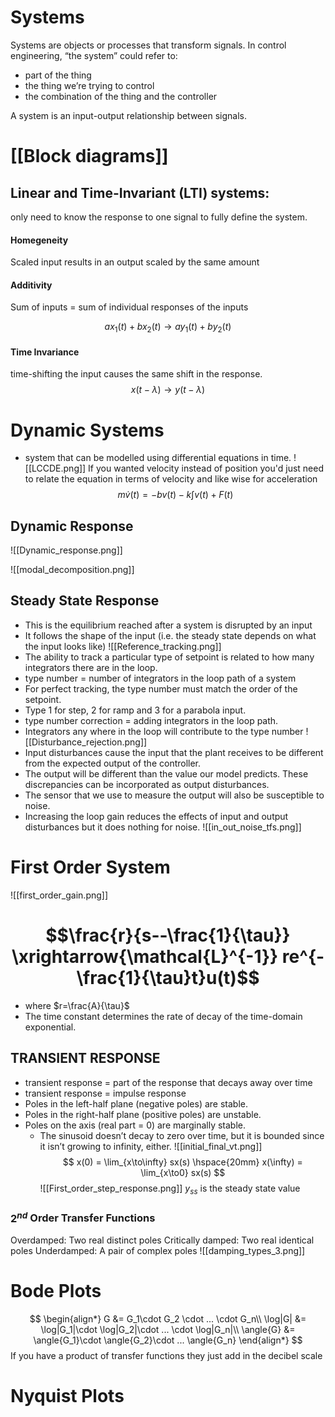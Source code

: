 # Systems
Systems are objects or processes that transform signals.
In control engineering, “the system” could refer to:
- part of the thing 
- the thing we’re trying to control 
- the combination of the thing and the controller

A system is an input-output relationship between signals.
# [[Block diagrams]]
## Linear and Time-Invariant (LTI) systems: 
only need to know the response to one signal to fully define the system.

#### Homegeneity
Scaled input results in an output scaled by the same amount

#### Additivity
Sum of inputs = sum of individual responses of the inputs

$$
ax_1(t) + bx_2(t) → ay_1(t) + by_2(t)
$$

#### Time Invariance
time-shifting the input causes the same shift in the response.
$$
x(t − λ) → y(t − λ)
$$


# Dynamic Systems
- system that can be modelled using differential equations in time.
![[LCCDE.png]]
If you wanted velocity instead of position you'd just need to relate the equation in terms of velocity and like wise for acceleration
$$
m\dot{v}(t) = -bv(t) - k\int{v(t)} + F(t)
$$
## Dynamic Response
![[Dynamic_response.png]]

![[modal_decomposition.png]]

## Steady State Response
- This is the equilibrium reached after a system is disrupted by an input
- It follows the shape of the input (i.e. the steady state depends on what the input looks like)
![[Reference_tracking.png]]
- The ability to track a particular type of setpoint is related to how many integrators there are in the loop.
- type number = number of integrators in the loop path of a system
- For perfect tracking, the type number must match the order of the setpoint.
- Type 1 for step, 2 for ramp and 3 for a parabola input.
- type number correction = adding integrators in the loop path.
- Integrators any where in the loop will contribute to the type number
![[Disturbance_rejection.png]]
- Input disturbances cause the input that the plant receives to be different from the expected output of the controller.
- The output will be different than the value our model predicts. These discrepancies can be incorporated as output disturbances.
- The sensor that we use to measure the output will also be susceptible to noise.
- Increasing the loop gain reduces the effects of input and output disturbances but it does nothing for noise.
![[in_out_noise_tfs.png]]
# First Order System
![[first_order_gain.png]]
# $$\frac{r}{s--\frac{1}{\tau}} \xrightarrow{\mathcal{L}^{-1}}  re^{-\frac{1}{\tau}t}u(t)$$
- where $r=\frac{A}{\tau}$
- The time constant determines the rate of decay of the time-domain exponential.

## TRANSIENT RESPONSE
- transient response = part of the response that decays away over time
- transient response = impulse response
- Poles in the left-half plane (negative poles) are stable.
- Poles in the right-half plane (positive poles) are unstable.
- Poles on the axis (real part = 0) are marginally stable.
	- The sinusoid doesn’t decay to zero over time, but it is bounded since it isn’t growing to infinity, either.
![[initial_final_vt.png]]
$$
x(0) = \lim_{x\to\infty} sx(s) \hspace{20mm} x(\infty) = \lim_{x\to0} sx(s)
$$
![[First_order_step_response.png]]
$y_{ss}$ is the steady state value

### $2^{nd}$ Order Transfer Functions
Overdamped:              Two real distinct poles
Critically damped:      Two real identical poles
Underdamped:            A pair of complex poles
![[damping_types_3.png]]

# Bode Plots
$$
\begin{align*}
G &= G_1\cdot G_2 \cdot ... \cdot G_n\\
\log|G| &= \log|G_1|\cdot \log|G_2|\cdot ... \cdot \log|G_n|\\
\angle{G} &= \angle{G_1}\cdot \angle{G_2}\cdot ... \angle{G_n}
\end{align*}
$$
If you have a product of transfer functions they just add in the decibel scale
# Nyquist Plots
